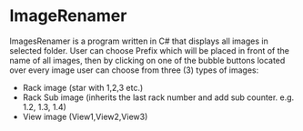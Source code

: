 # ImageRenamer
ImagesRenamer is a program written in C# that displays all images in selected folder.
User can choose Prefix which will be placed in front of the name of all images, then
by clicking on one of the bubble buttons located over every image user can choose from
three (3) types of images:
  - Rack image (star with 1,2,3 etc.)
  - Rack Sub image (inherits the last rack number and add sub counter. e.g. 1.2, 1.3, 1.4)
  - View image (View1,View2,View3)
